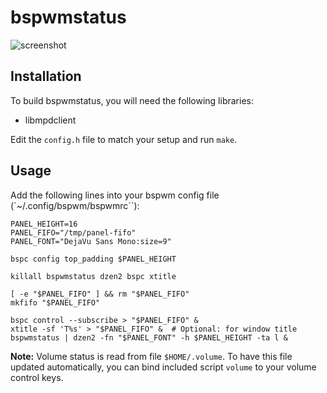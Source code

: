 bspwmstatus
===========

![screenshot](https://raw.github.com/ok100/bspwmstatus/master/screen.png)

Installation
------------

To build bspwmstatus, you will need the following libraries:

* libmpdclient

Edit the `config.h` file to match your setup and run `make`.

Usage
-----
Add the following lines into your bspwm config file (`~/.config/bspwm/bspwmrc``):

	PANEL_HEIGHT=16
	PANEL_FIFO="/tmp/panel-fifo"
	PANEL_FONT="DejaVu Sans Mono:size=9"

	bspc config top_padding $PANEL_HEIGHT

	killall bspwmstatus dzen2 bspc xtitle

	[ -e "$PANEL_FIFO" ] && rm "$PANEL_FIFO"
	mkfifo "$PANEL_FIFO"

	bspc control --subscribe > "$PANEL_FIFO" &
	xtitle -sf 'T%s' > "$PANEL_FIFO" &  # Optional: for window title
	bspwmstatus | dzen2 -fn "$PANEL_FONT" -h $PANEL_HEIGHT -ta l &

**Note:** Volume status is read from file `$HOME/.volume`. To have this file updated
automatically, you can bind included script `volume` to your volume control keys.
